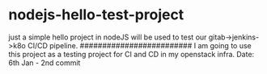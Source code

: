 # nodejs-hello-test-project
just a simple hello project in nodeJS will be used to test our gitab->jenkins->k8o CI/CD pipeline.
#########################
I am going to use this project as a testing project for CI and CD in my openstack infra.
Date: 6th Jan - 2nd commit
